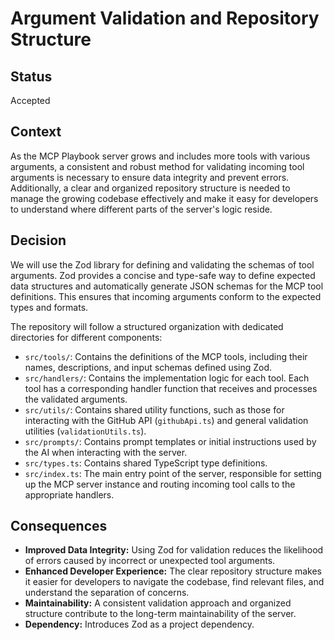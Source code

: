 # Argument Validation and Repository Structure

## Status

Accepted

## Context

As the MCP Playbook server grows and includes more tools with various arguments, a consistent and robust method for validating incoming tool arguments is necessary to ensure data integrity and prevent errors. Additionally, a clear and organized repository structure is needed to manage the growing codebase effectively and make it easy for developers to understand where different parts of the server's logic reside.

## Decision

We will use the Zod library for defining and validating the schemas of tool arguments. Zod provides a concise and type-safe way to define expected data structures and automatically generate JSON schemas for the MCP tool definitions. This ensures that incoming arguments conform to the expected types and formats.

The repository will follow a structured organization with dedicated directories for different components:

- `src/tools/`: Contains the definitions of the MCP tools, including their names, descriptions, and input schemas defined using Zod.
- `src/handlers/`: Contains the implementation logic for each tool. Each tool has a corresponding handler function that receives and processes the validated arguments.
- `src/utils/`: Contains shared utility functions, such as those for interacting with the GitHub API (`githubApi.ts`) and general validation utilities (`validationUtils.ts`).
- `src/prompts/`: Contains prompt templates or initial instructions used by the AI when interacting with the server.
- `src/types.ts`: Contains shared TypeScript type definitions.
- `src/index.ts`: The main entry point of the server, responsible for setting up the MCP server instance and routing incoming tool calls to the appropriate handlers.

## Consequences

- **Improved Data Integrity:** Using Zod for validation reduces the likelihood of errors caused by incorrect or unexpected tool arguments.
- **Enhanced Developer Experience:** The clear repository structure makes it easier for developers to navigate the codebase, find relevant files, and understand the separation of concerns.
- **Maintainability:** A consistent validation approach and organized structure contribute to the long-term maintainability of the server.
- **Dependency:** Introduces Zod as a project dependency.
